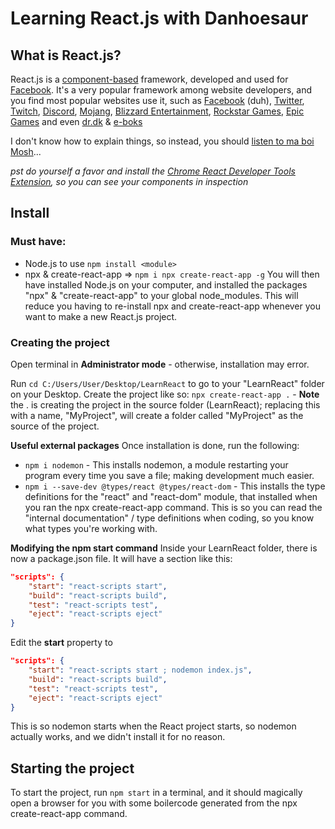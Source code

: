 # Learning React.js with Danhoesaur

## What is React.js?
React.js is a [component-based](https://reactjs.org/static/eb8bda25806a89ebdc838813bdfa3601/6b2ea/thinking-in-react-components.png) framework, developed and used for [Facebook](https://facebook.com/).
It's a very popular framework among website developers, and you find most popular websites use it, such as [Facebook](https://facebook.com) (duh), [Twitter](https://twitter.com), [Twitch](https://twitch.tv), [Discord](https://discord.com), [Mojang](https://minecraft.net), [Blizzard Entertainment](https://blizzard.com), [Rockstar Games](https://socialclub.rockstargames.com), [Epic Games](https://www.epicgames.com) and even [dr.dk](https://dr.dk) & [e-boks](https://e-boks.com/danmark/da)

I don't know how to explain things, so instead, you should [listen to ma boi Mosh](https://www.youtube.com/watch?v=N3AkSS5hXMA)...

*pst do yourself a favor and install the [Chrome React Developer Tools Extension](https://chrome.google.com/webstore/detail/react-developer-tools/fmkadmapgofadopljbjfkapdkoienihi), so you can see your components in inspection*

## Install

### Must have:
* Node.js to use `npm install <module>`
* npx & create-react-app => `npm i npx create-react-app -g`
You will then have installed Node.js on your computer, and installed the packages "npx" & "create-react-app" to your global node_modules. This will reduce you having to re-install npx and create-react-app whenever you want to make a new React.js project.

### Creating the project
Open terminal in **Administrator mode** - otherwise, installation may error.

Run `cd C:/Users/User/Desktop/LearnReact` to go to your "LearnReact" folder on your Desktop.
Create the project like so: `npx create-react-app .` - **Note** the . is creating the project in the source folder (LearnReact); replacing this with a name, "MyProject", will create a folder called "MyProject" as the source of the project.

**Useful external packages**
Once installation is done, run the following:
* `npm i nodemon` - This installs nodemon, a module restarting your program every time you save a file; making development much easier.
* `npm i --save-dev @types/react @types/react-dom` - This installs the type definitions for the "react" and "react-dom" module, that installed when you ran the npx create-react-app command. This is so you can read the "internal documentation" / type definitions when coding, so you know what types you're working with.

**Modifying the npm start command**
Inside your LearnReact folder, there is now a package.json file. It will have a section like this:
```json
"scripts": {
    "start": "react-scripts start",
    "build": "react-scripts build",
    "test": "react-scripts test",
    "eject": "react-scripts eject"
}
```
Edit the **start** property to
```json
"scripts": {
    "start": "react-scripts start ; nodemon index.js",
    "build": "react-scripts build",
    "test": "react-scripts test",
    "eject": "react-scripts eject"
}
```
This is so nodemon starts when the React project starts, so nodemon actually works, and we didn't install it for no reason.

## Starting the project
To start the project, run `npm start` in a terminal, and it should magically open a browser for you with some boilercode generated from the npx create-react-app command.

## 